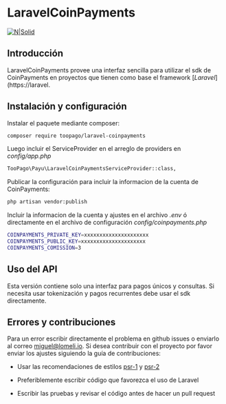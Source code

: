 # LaravelCoinPayments

[![N|Solid](https://lomeli.io/assets/img/logo.png)](https://lomeli.io)

## Introducción

LaravelCoinPayments provee una interfaz sencilla para utilizar el sdk de CoinPayments en proyectos que tienen como base el framework [*Laravel*](https://laravel.

## Instalación y configuración

Instalar el paquete mediante composer:

```bash
composer require toopago/laravel-coinpayments
```

Luego incluir el ServiceProvider en el arreglo de providers en _config/app.php_

```bash
TooPago\Payu\LaravelCoinPaymentsServiceProvider::class,
```

Publicar la configuración para incluir la informacion de la cuenta de CoinPayments:

```bash
php artisan vendor:publish
```

Incluir la informacion de la cuenta y ajustes en el archivo _.env_ ó directamente en
el archivo de configuración _config/coinpayments.php_

```bash
COINPAYMENTS_PRIVATE_KEY=xxxxxxxxxxxxxxxxxxxxx
COINPAYMENTS_PUBLIC_KEY=xxxxxxxxxxxxxxxxxxxxx
COINPAYMENTS_COMISSION=3
```

## Uso del API

Esta versión contiene solo una interfaz para pagos únicos y consultas.
Si necesita usar tokenización y pagos recurrentes debe usar el sdk directamente.

## Errores y contribuciones

Para un error escribir directamente el problema en github issues o enviarlo
al correo miguel@lomeli.io. Si desea contribuir con el proyecto por favor enviar los ajustes siguiendo la guía de contribuciones:

- Usar las recomendaciones de estilos [psr-1](http://www.php-fig.org/psr/psr-1/) y [psr-2](http://www.php-fig.org/psr/psr-2/)

- Preferiblemente escribir código que favorezca el uso de Laravel

- Escribir las pruebas y revisar el código antes de hacer un pull request
